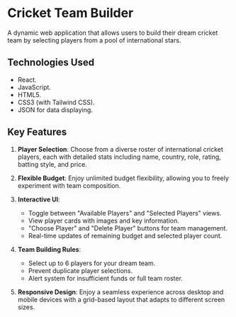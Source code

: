 # Cricket Team Builder

A dynamic web application that allows users to build their dream cricket team by selecting players from a pool of international stars.

## Technologies Used

- React.
- JavaScript.
- HTML5.
- CSS3 (with Tailwind CSS).
- JSON for data displaying.

## Key Features

1. **Player Selection**: Choose from a diverse roster of international cricket players, each with detailed stats including name, country, role, rating, batting style, and price.

2. **Flexible Budget**: Enjoy unlimited budget flexibility, allowing you to freely experiment with team composition.

3. **Interactive UI**:

   - Toggle between "Available Players" and "Selected Players" views.
   - View player cards with images and key information.
   - "Choose Player" and "Delete Player" buttons for team management.
   - Real-time updates of remaining budget and selected player count.

4. **Team Building Rules**:

   - Select up to 6 players for your dream team.
   - Prevent duplicate player selections.
   - Alert system for insufficient funds or full team roster.

5. **Responsive Design**: Enjoy a seamless experience across desktop and mobile devices with a grid-based layout that adapts to different screen sizes.
